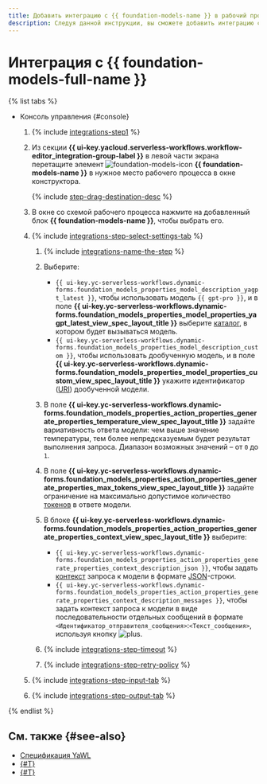 ```yaml
---
title: Добавить интеграцию с {{ foundation-models-name }} в рабочий процесс {{ sw-name }}
description: Следуя данной инструкции, вы сможете добавить интеграцию с {{ foundation-models-full-name }} в рабочий процесс {{ sw-full-name }} с помощью конструктора шагов рабочего процесса.
---
```


# Интеграция с {{ foundation-models-full-name }}

{% list tabs %}

- Консоль управления {#console}

  1. {% include [integrations-step1](../../../../_includes/serverless-integrations/workflows-constructor/integrations-step1.md) %} 
  1. Из секции **{{ ui-key.yacloud.serverless-workflows.workflow-editor_integration-group-label }}** в левой части экрана перетащите элемент ![foundation-models-icon](../../../../_assets/foundation-models-icon.svg) **{{ foundation-models-name }}** в нужное место рабочего процесса в окне конструктора.

      {% include [step-drag-destination-desc](../../../../_includes/serverless-integrations/workflows-constructor/step-drag-destination-desc.md) %}
  1. В окне со схемой рабочего процесса нажмите на добавленный блок **{{ foundation-models-name }}**, чтобы выбрать его.
  1. {% include [integrations-step-select-settings-tab](../../../../_includes/serverless-integrations/workflows-constructor/integrations-step-select-settings-tab.md) %}

      1. {% include [integrations-name-the-step](../../../../_includes/serverless-integrations/workflows-constructor/integrations-name-the-step.md) %}
      1. Выберите:

          * `{{ ui-key.yc-serverless-workflows.dynamic-forms.foundation_models_properties_model_description_yagpt_latest }}`, чтобы использовать модель `{{ gpt-pro }}`, и в поле **{{ ui-key.yc-serverless-workflows.dynamic-forms.foundation_models_properties_model_properties_yagpt_latest_view_spec_layout_title }}** выберите [каталог](../../../../resource-manager/concepts/resources-hierarchy.md#folder), в котором будет вызываться модель.
          * `{{ ui-key.yc-serverless-workflows.dynamic-forms.foundation_models_properties_model_description_custom }}`, чтобы использовать дообученную модель, и в поле **{{ ui-key.yc-serverless-workflows.dynamic-forms.foundation_models_properties_model_properties_custom_view_spec_layout_title }}** укажите идентификатор ([URI](../../../../foundation-models/concepts/tuning/index.md#requests)) дообученной модели.

      1. В поле **{{ ui-key.yc-serverless-workflows.dynamic-forms.foundation_models_properties_action_properties_generate_properties_temperature_view_spec_layout_title }}** задайте вариативность ответа модели: чем выше значение температуры, тем более непредсказуемым будет результат выполнения запроса. Диапазон возможных значений – от `0` до `1`.
      1. В поле **{{ ui-key.yc-serverless-workflows.dynamic-forms.foundation_models_properties_action_properties_generate_properties_max_tokens_view_spec_layout_title }}** задайте ограничение на максимально допустимое количество [токенов](../../../../foundation-models/concepts/generation/tokens.md) в ответе модели.
      1. В блоке **{{ ui-key.yc-serverless-workflows.dynamic-forms.foundation_models_properties_action_properties_generate_properties_context_view_spec_layout_title }}** выберите:

          * `{{ ui-key.yc-serverless-workflows.dynamic-forms.foundation_models_properties_action_properties_generate_properties_context_description_json }}`, чтобы задать [контекст](../../../../foundation-models/concepts/index.md#prompt) запроса к модели в формате [JSON](https://ru.wikipedia.org/wiki/JSON)-строки.
          * `{{ ui-key.yc-serverless-workflows.dynamic-forms.foundation_models_properties_action_properties_generate_properties_context_description_messages }}`, чтобы задать контекст запроса к модели в виде последовательности отдельных сообщений в формате `<Идентификатор_отправителя_сообщения>`:`<Текст_сообщения>`, используя кнопку ![plus](../../../../_assets/console-icons/plus.svg).

      1. {% include [integrations-step-timeout](../../../../_includes/serverless-integrations/workflows-constructor/integrations-step-timeout.md) %}
      1. {% include [integrations-step-retry-policy](../../../../_includes/serverless-integrations/workflows-constructor/integrations-step-retry-policy.md) %}
  1. {% include [integrations-step-input-tab](../../../../_includes/serverless-integrations/workflows-constructor/integrations-step-input-tab.md) %}
  1. {% include [integrations-step-output-tab](../../../../_includes/serverless-integrations/workflows-constructor/integrations-step-output-tab.md) %}

{% endlist %}

## См. также {#see-also}

* [Спецификация YaWL](../../../concepts/workflows/yawl/integration/foundationmodelscall.md)
* [{#T}](../workflow/create-constructor.md)
* [{#T}](../workflow/update.md)
